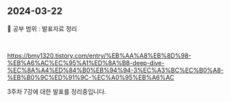 ## 2024-03-22

📖 공부 범위 : 발표자료 정리

<br/>

https://bmy1320.tistory.com/entry/%EB%AA%A8%EB%8D%98-%EB%A6%AC%EC%95%A1%ED%8A%B8-deep-dive-%EC%8A%A4%ED%84%B0%EB%94%94-3%EC%A3%BC%EC%B0%A8-%EB%B0%9C%ED%91%9C-%EC%A0%95%EB%A6%AC

3주차 7강에 대한 발표를 정리중입니다.
